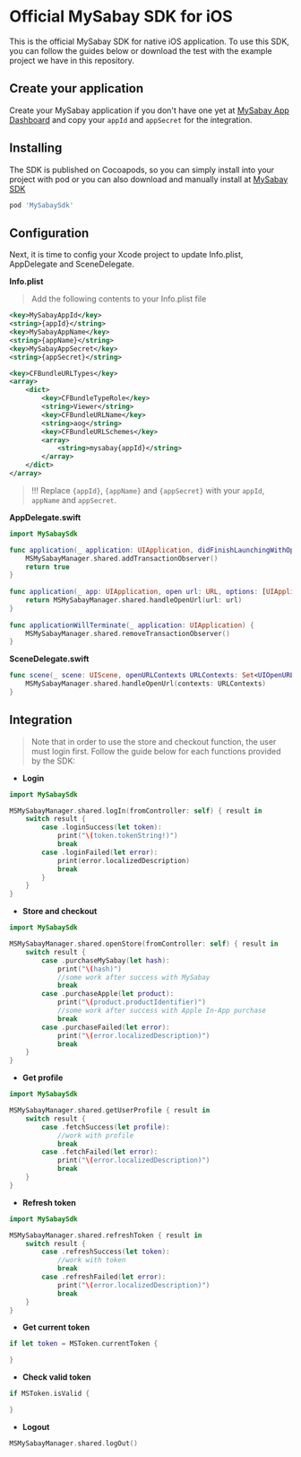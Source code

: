 # Official MySabay SDK for iOS

This is the official MySabay SDK for native iOS application. To use this SDK, you can follow the guides below or download the test with the example project we have in this repository.

## Create your application

Create your MySabay application if you don't have one yet at [MySabay App Dashboard](https://kh.mysabay.com:8443/index.html) and copy your `appId` 
and `appSecret` for the integration.

## Installing

The SDK is published on Cocoapods, so you can simply install into your project with pod or you can also download and manually install at [MySabay SDK](https://github.com/sabay-digital/app.ios.sdk.mysabay.com.public/raw/master/MySabaySdk.zip)

```bash
pod 'MySabaySdk'
```

## Configuration
Next, it is time to config your Xcode project to update Info.plist, AppDelegate and SceneDelegate.

**Info.plist**

> Add the following contents to your Info.plist file 

```xml
<key>MySabayAppId</key>
<string>{appId}</string>
<key>MySabayAppName</key>
<string>{appName}</string>
<key>MySabayAppSecret</key>
<string>{appSecret}</string>
```

```xml
<key>CFBundleURLTypes</key>
<array>
    <dict>
        <key>CFBundleTypeRole</key>
	    <string>Viewer</string>
	    <key>CFBundleURLName</key>
	    <string>aog</string>
	    <key>CFBundleURLSchemes</key>
	    <array>
	        <string>mysabay{appId}</string>
	    </array>
	</dict>
</array>
```

> !!! Replace `{appId}`, `{appName}` and `{appSecret}` with your `appId`, `appName` and `appSecret`. 


**AppDelegate.swift**

```swift
import MySabaySdk

func application(_ application: UIApplication, didFinishLaunchingWithOptions launchOptions: [UIApplication.LaunchOptionsKey: Any]?) -> Bool {
    MSMySabayManager.shared.addTransactionObserver()
    return true
}
    
func application(_ app: UIApplication, open url: URL, options: [UIApplication.OpenURLOptionsKey : Any] = [:]) -> Bool {
    return MSMySabayManager.shared.handleOpenUrl(url: url)
}
    
func applicationWillTerminate(_ application: UIApplication) {
    MSMySabayManager.shared.removeTransactionObserver()
}
```

**SceneDelegate.swift**

```swift
func scene(_ scene: UIScene, openURLContexts URLContexts: Set<UIOpenURLContext>) {
    MSMySabayManager.shared.handleOpenUrl(contexts: URLContexts)
}
```

## Integration

> Note that in order to use the store and checkout function, the user must login first. 
> Follow the guide below for each functions provided by the SDK:



*  **Login**

```swift
import MySabaySdk

MSMySabayManager.shared.logIn(fromController: self) { result in
    switch result {
        case .loginSuccess(let token):
            print("\(token.tokenString!)")
            break
        case .loginFailed(let error):
            print(error.localizedDescription)
            break
        }
    }
}
```


*  **Store and checkout**

```swift
import MySabaySdk

MSMySabayManager.shared.openStore(fromController: self) { result in
    switch result {
        case .purchaseMySabay(let hash):
            print("\(hash)")
            //some work after success with MySabay
            break
        case .purchaseApple(let product):
            print("\(product.productIdentifier)")
            //some work after success with Apple In-App purchase
            break
        case .purchaseFailed(let error):
            print("\(error.localizedDescription)")
            break
    }
}
```



*  **Get profile**

```swift
import MySabaySdk

MSMySabayManager.shared.getUserProfile { result in
    switch result {
        case .fetchSuccess(let profile):
            //work with profile
            break
        case .fetchFailed(let error):
            print("\(error.localizedDescription)")
            break
    }
}
```



*  **Refresh token**

```swift
import MySabaySdk

MSMySabayManager.shared.refreshToken { result in
    switch result {
        case .refreshSuccess(let token):
            //work with token
            break
        case .refreshFailed(let error):
            print("\(error.localizedDescription)")
            break
    }
}
```



*  **Get current token**

```swift
if let token = MSToken.currentToken {

}
```



*  **Check valid token**

```swift
if MSToken.isValid {

}
```


*  **Logout**

```swift
MSMySabayManager.shared.logOut()
```

